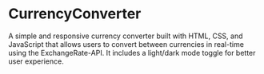 # CurrencyConverter
A simple and responsive currency converter built with HTML, CSS, and JavaScript that allows users to convert between currencies in real-time using the ExchangeRate-API. It  includes a light/dark mode toggle for better user experience.

